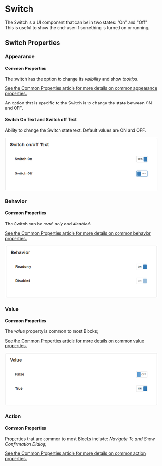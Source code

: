 # Switch

The Switch is a UI component that can be in two states: "On" and "Off". This is useful to show the end-user if something is turned on or running.

## Switch Properties

### Appearance

#### Common Properties

The switch has the option to change its _visibility_ and show _tooltips_.&#x20;

[See the Common Properties article for more details on common appearance properties.](../common-properties.md#appearance)

An option that is specific to the Switch is to change the state between ON and OFF.

#### Switch On Text and Switch off Text

Ability to change the Switch state text. Default values are ON and OFF.&#x20;

![](<../../.gitbook/assets/image (1612).png>)

### Behavior

#### Common Properties

The Switch can be _read-only_ and _disabled_.&#x20;

[See the Common Properties article for more details on common behavior properties.](../common-properties.md#behavior)

![](<../../.gitbook/assets/image (1803).png>)

### Value

#### Common Properties

The _value_ property is common to most Blocks;

[See the Common Properties article for more details on common value properties.](../common-properties.md#behavior-1)

![](<../../.gitbook/assets/image (1724).png>)

### Action

#### Common Properties

Properties that are common to most Blocks include: _Navigate To and Show Confirmation Dialog;_

[See the Common Properties article for more details on common action properties.](../common-properties.md#action)
